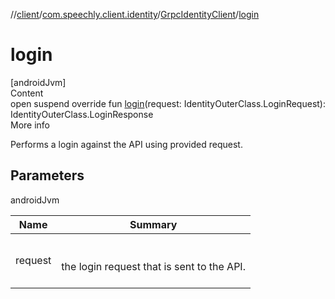 //[client](../../index.md)/[com.speechly.client.identity](../index.md)/[GrpcIdentityClient](index.md)/[login](login.md)



# login  
[androidJvm]  
Content  
open suspend override fun [login](login.md)(request: IdentityOuterClass.LoginRequest): IdentityOuterClass.LoginResponse  
More info  


Performs a login against the API using provided request.



## Parameters  
  
androidJvm  
  
|  Name|  Summary| 
|---|---|
| <a name="com.speechly.client.identity/GrpcIdentityClient/login/#com.speechly.api.identity.v1.IdentityOuterClass.LoginRequest/PointingToDeclaration/"></a>request| <a name="com.speechly.client.identity/GrpcIdentityClient/login/#com.speechly.api.identity.v1.IdentityOuterClass.LoginRequest/PointingToDeclaration/"></a><br><br>the login request that is sent to the API.<br><br>
  
  



